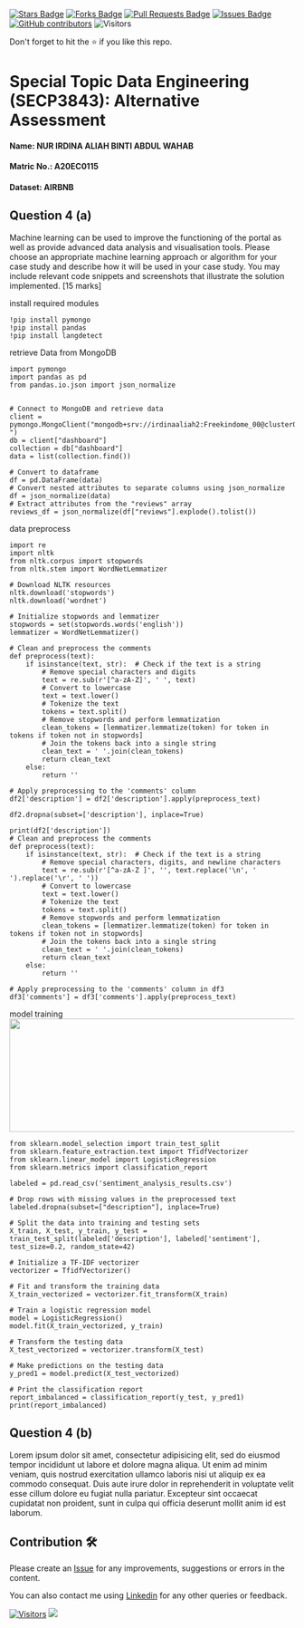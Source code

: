 <a href="https://github.com/drshahizan/SECP3843/stargazers"><img src="https://img.shields.io/github/stars/drshahizan/SECP3843" alt="Stars Badge"/></a>
<a href="https://github.com/drshahizan/SECP3843/network/members"><img src="https://img.shields.io/github/forks/drshahizan/SECP3843" alt="Forks Badge"/></a>
<a href="https://github.com/drshahizan/SECP3843/pulls"><img src="https://img.shields.io/github/issues-pr/drshahizan/SECP3843" alt="Pull Requests Badge"/></a>
<a href="https://github.com/drshahizan/SECP3843/issues"><img src="https://img.shields.io/github/issues/drshahizan/SECP3843" alt="Issues Badge"/></a>
<a href="https://github.com/drshahizan/SECP3843/graphs/contributors"><img alt="GitHub contributors" src="https://img.shields.io/github/contributors/drshahizan/SECP3843?color=2b9348"></a>
![Visitors](https://api.visitorbadge.io/api/visitors?path=https%3A%2F%2Fgithub.com%2Fdrshahizan%2FSECP3843&labelColor=%23d9e3f0&countColor=%23697689&style=flat)

Don't forget to hit the :star: if you like this repo.

# Special Topic Data Engineering (SECP3843): Alternative Assessment

#### Name: NUR IRDINA ALIAH BINTI ABDUL WAHAB
#### Matric No.: A20EC0115
#### Dataset: AIRBNB

## Question 4 (a)
Machine learning can be used to improve the functioning of the portal as well as provide advanced 
data analysis and visualisation tools. Please choose an appropriate machine learning approach or 
algorithm for your case study and describe how it will be used in your case study. You may include 
relevant code snippets and screenshots that illustrate the solution implemented. 
[15 marks]

install required modules
```
!pip install pymongo
!pip install pandas
!pip install langdetect

```

retrieve Data from MongoDB
```
import pymongo
import pandas as pd
from pandas.io.json import json_normalize


# Connect to MongoDB and retrieve data
client = pymongo.MongoClient("mongodb+srv://irdinaaliah2:Freekindome_00@cluster0.o4fadwf.mongodb.net/'
")
db = client["dashboard"]
collection = db["dashboard"]
data = list(collection.find())

# Convert to dataframe
df = pd.DataFrame(data)
# Convert nested attributes to separate columns using json_normalize
df = json_normalize(data)
# Extract attributes from the "reviews" array
reviews_df = json_normalize(df["reviews"].explode().tolist())

```
data preprocess
```
import re
import nltk
from nltk.corpus import stopwords
from nltk.stem import WordNetLemmatizer

# Download NLTK resources
nltk.download('stopwords')
nltk.download('wordnet')

# Initialize stopwords and lemmatizer
stopwords = set(stopwords.words('english'))
lemmatizer = WordNetLemmatizer()

# Clean and preprocess the comments
def preprocess(text):
    if isinstance(text, str):  # Check if the text is a string
        # Remove special characters and digits
        text = re.sub(r'[^a-zA-Z]', ' ', text)
        # Convert to lowercase
        text = text.lower()
        # Tokenize the text
        tokens = text.split()
        # Remove stopwords and perform lemmatization
        clean_tokens = [lemmatizer.lemmatize(token) for token in tokens if token not in stopwords]
        # Join the tokens back into a single string
        clean_text = ' '.join(clean_tokens)
        return clean_text
    else:
        return ''

# Apply preprocessing to the 'comments' column
df2['description'] = df2['description'].apply(preprocess_text)

df2.dropna(subset=['description'], inplace=True)

print(df2['description'])
# Clean and preprocess the comments
def preprocess(text):
    if isinstance(text, str):  # Check if the text is a string
        # Remove special characters, digits, and newline characters
        text = re.sub(r'[^a-zA-Z ]', '', text.replace('\n', ' ').replace('\r', ' '))
        # Convert to lowercase
        text = text.lower()
        # Tokenize the text
        tokens = text.split()
        # Remove stopwords and perform lemmatization
        clean_tokens = [lemmatizer.lemmatize(token) for token in tokens if token not in stopwords]
        # Join the tokens back into a single string
        clean_text = ' '.join(clean_tokens)
        return clean_text
    else:
        return ''

# Apply preprocessing to the 'comments' column in df3
df3['comments'] = df3['comments'].apply(preprocess_text)
```

model training
<img src="https://github.com/drshahizan/SECP3843/blob/1065b3cb866003907fe13b1b120a512d2af8759a/submission/IrdinaAliah/question4/files/images/result.png" style="width: 700px; height: 200px;">
```
from sklearn.model_selection import train_test_split
from sklearn.feature_extraction.text import TfidfVectorizer
from sklearn.linear_model import LogisticRegression
from sklearn.metrics import classification_report

labeled = pd.read_csv('sentiment_analysis_results.csv')

# Drop rows with missing values in the preprocessed text
labeled.dropna(subset=["description"], inplace=True)

# Split the data into training and testing sets
X_train, X_test, y_train, y_test = train_test_split(labeled['description'], labeled['sentiment'], test_size=0.2, random_state=42)

# Initialize a TF-IDF vectorizer
vectorizer = TfidfVectorizer()

# Fit and transform the training data
X_train_vectorized = vectorizer.fit_transform(X_train)

# Train a logistic regression model
model = LogisticRegression()
model.fit(X_train_vectorized, y_train)

# Transform the testing data
X_test_vectorized = vectorizer.transform(X_test)

# Make predictions on the testing data
y_pred1 = model.predict(X_test_vectorized)

# Print the classification report
report_imbalanced = classification_report(y_test, y_pred1)
print(report_imbalanced)
```

## Question 4 (b)
Lorem ipsum dolor sit amet, consectetur adipisicing elit, sed do eiusmod tempor incididunt ut labore et dolore magna aliqua. Ut enim ad minim veniam, quis nostrud exercitation ullamco laboris nisi ut aliquip ex ea commodo consequat. Duis aute irure dolor in reprehenderit in voluptate velit esse cillum dolore eu fugiat nulla pariatur. Excepteur sint occaecat cupidatat non proident, sunt in culpa qui officia deserunt mollit anim id est laborum.

## Contribution 🛠️
Please create an [Issue](https://github.com/drshahizan/special-topic-data-engineering/issues) for any improvements, suggestions or errors in the content.

You can also contact me using [Linkedin](https://www.linkedin.com/in/drshahizan/) for any other queries or feedback.

[![Visitors](https://api.visitorbadge.io/api/visitors?path=https%3A%2F%2Fgithub.com%2Fdrshahizan&labelColor=%23697689&countColor=%23555555&style=plastic)](https://visitorbadge.io/status?path=https%3A%2F%2Fgithub.com%2Fdrshahizan)
![](https://hit.yhype.me/github/profile?user_id=81284918)





